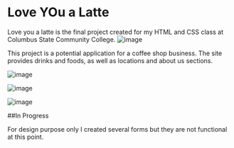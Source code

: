 # Love YOu a Latte

Love you a latte is the final project created for my HTML and CSS class at Columbus State Community College. 
![image](img/img1.png)

This project is a potential application for a coffee shop business. The site provides drinks and foods, as well as locations and about us sections. 

![image](img/img2)

![image](img/img3)

![image](img/img4)

##In Progress

For design purpose only I created several forms but they are not functional at this point. 

